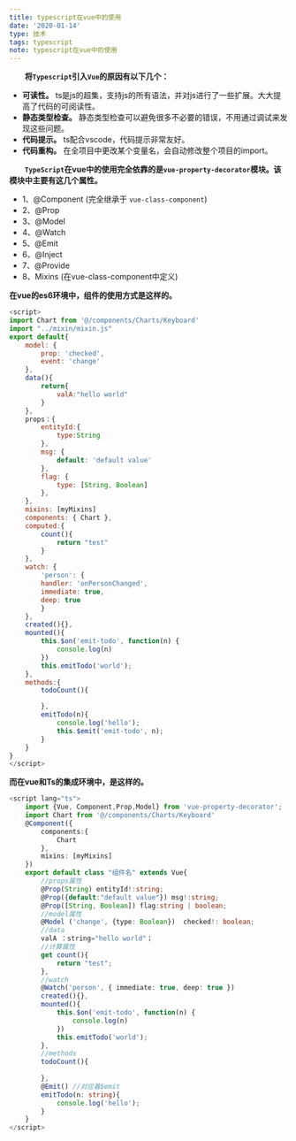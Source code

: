 ```yaml
---
title: typescript在vue中的使用
date: '2020-01-14'
type: 技术
tags: typescript
note: typescript在vue中的使用
---
```

&#8195;&#8195;**将`Typescript`引入`Vue`的原因有以下几个：**
+ **可读性。** ts是js的超集，支持js的所有语法，并对js进行了一些扩展。大大提高了代码的可阅读性。
+ **静态类型检查。** 静态类型检查可以避免很多不必要的错误，不用通过调试来发现这些问题。
+ **代码提示。** ts配合vscode，代码提示非常友好。
+ **代码重构。**  在全项目中更改某个变量名，会自动修改整个项目的import。

&#8195;&#8195;**`TypeScript`在vue中的使用完全依靠的是`vue-property-decorator`模块。该模块中主要有这几个属性。**<br>
+ 1、@Component (完全继承于 `vue-class-component`)
+ 2、@Prop
&#8195;&#8195;
+ 3、@Model
+ 4、@Watch
+ 5、@Emit
+ 6、@Inject
+ 7、@Provide
+ 8、Mixins (在vue-class-component中定义)

**在vue的es6环境中，组件的使用方式是这样的。**
```javascript
<script>
import Chart from '@/components/Charts/Keyboard'
import "../mixin/mixin.js"
export default{
    model: {
        prop: 'checked',
        event: 'change'
    },
    data(){
        return{
            valA:"hello world"
        }
    },
    props：{
        entityId:{
            type:String
        },
        msg: {
            default: 'default value'
        },
        flag: {
            type: [String, Boolean]
        },
    },
    mixins: [myMixins]
    components: { Chart },
    computed:{
        count(){
            return "test"
        }
    },
    watch: {
        'person': {
        handler: 'onPersonChanged',
        immediate: true,
        deep: true
        }
    },
    created(){},
    mounted(){
        this.$on('emit-todo', function(n) {
            console.log(n)
        })
        this.emitTodo('world');
    },
    methods:{
        todoCount(){

        },
        emitTodo(n){
            console.log('hello');
            this.$emit('emit-todo', n);
        }
    }
}
</script>
```
**而在vue和Ts的集成环境中，是这样的。**
```typescript
<script lang="ts">
    import {Vue, Component,Prop,Model} from 'vue-property-decorator';
    import Chart from '@/components/Charts/Keyboard'
    @Component({
        components:{
            Chart
        },
        mixins: [myMixins]
    })
    export default class "组件名" extends Vue{
        //props属性
        @Prop(String) entityId!:string;
        @Prop({default:"default value"}) msg!:string;
        @Prop([String, Boolean]) flag:string | boolean;
        //model属性
        @Model ('change', {type: Boolean})  checked!: boolean;
        //data
        valA ：string="hello world"；
        //计算属性
        get count(){
            return "test";
        },
        //watch
        @Watch('person', { immediate: true, deep: true })
        created(){},
        mounted(){
            this.$on('emit-todo', function(n) {
                console.log(n)
            })
            this.emitTodo('world');
        },
        //methods
        todoCount(){
            
        },
        @Emit() //对应着$emit
        emitTodo(n: string){
            console.log('hello');
        }
    }
</script>
```

